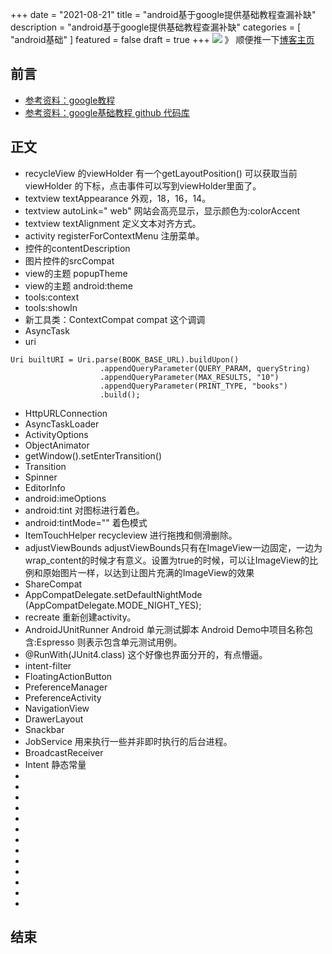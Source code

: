 +++
date = "2021-08-21"
title = "android基于google提供基础教程查漏补缺"
description = "android基于google提供基础教程查漏补缺"
categories = [
    "android基础"
]
featured = false
draft = true 
+++
![](https://gitee.com/lalalaxiaowifi/pictures/raw/master/image/%E6%97%A5%E5%B8%B8%E6%90%AC%E7%A0%96%E5%A4%B4.png)
》 顺便推一下[博客主页](http://lalalaxiaowifi.gitee.io/pictures/)
## 前言
* [参考资料：google教程](https://developer.android.google.cn/courses/fundamentals-training/toc-v2)
* [参考资料：google基础教程 github 代码库](https://github.com/google-developer-training/android-fundamentals-apps-v2)
## 正文
* recycleView 的viewHolder 有一个getLayoutPosition() 可以获取当前viewHolder 的下标，点击事件可以写到viewHolder里面了。
* textview textAppearance 外观，18，16，14。
* textview autoLink=" web" 网站会高亮显示，显示颜色为:colorAccent
* textview textAlignment 定义文本对齐方式。
* activity registerForContextMenu 注册菜单。
* 控件的contentDescription 
* 图片控件的srcCompat
* view的主题 popupTheme
* view的主题 android:theme
* tools:context
* tools:showIn
* 新工具类：ContextCompat compat 这个调调
* AsyncTask
* uri
````aidl
Uri builtURI = Uri.parse(BOOK_BASE_URL).buildUpon()
                    .appendQueryParameter(QUERY_PARAM, queryString)
                    .appendQueryParameter(MAX_RESULTS, "10")
                    .appendQueryParameter(PRINT_TYPE, "books")
                    .build();
````
* HttpURLConnection
* AsyncTaskLoader
* ActivityOptions
* ObjectAnimator
* getWindow().setEnterTransition()
* Transition
* Spinner
* EditorInfo
* android:imeOptions
* android:tint 对图标进行着色。
* android:tintMode="" 着色模式
* ItemTouchHelper recycleview 进行拖拽和侧滑删除。
* adjustViewBounds adjustViewBounds只有在ImageView一边固定，一边为wrap_content的时候才有意义。设置为true的时候，可以让ImageView的比例和原始图片一样，以达到让图片充满的ImageView的效果
* ShareCompat 
* AppCompatDelegate.setDefaultNightMode (AppCompatDelegate.MODE_NIGHT_YES);
* recreate 重新创建activity。
* AndroidJUnitRunner Android 单元测试脚本 Android Demo中项目名称包含:Espresso 则表示包含单元测试用例。
* @RunWith(JUnit4.class) 这个好像也界面分开的，有点懵逼。
* intent-filter
* FloatingActionButton
* PreferenceManager
* PreferenceActivity
* NavigationView
* DrawerLayout
* Snackbar 
* JobService 用来执行一些并非即时执行的后台进程。
* BroadcastReceiver
* Intent 静态常量
* 
* 
* 
* 
* 
* 
* 
* 
* 
* 
* 
* 
* 
## 结束


